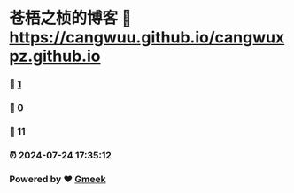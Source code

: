 # 苍梧之桢的博客 :link: https://cangwuu.github.io/cangwuxpz.github.io 
### :page_facing_up: [1](https://cangwuu.github.io/cangwuxpz.github.io/tag.html) 
### :speech_balloon: 0 
### :hibiscus: 11 
### :alarm_clock: 2024-07-24 17:35:12 
### Powered by :heart: [Gmeek](https://github.com/Meekdai/Gmeek)
